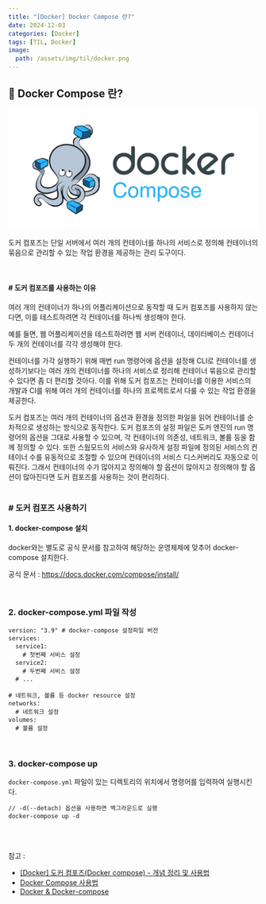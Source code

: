 ```yaml
---
title: "[Docker] Docker Compose 란?"
date: 2024-12-03
categories: [Docker]
tags: [TIL, Docker]
image:
  path: /assets/img/til/docker.png
---
```


## 📍 Docker Compose 란?

![img](/assets/img/til/docker_compose.jpg)

도커 컴포즈는 단일 서버에서 여러 개의 컨테이너를 하나의 서비스로 정의해 컨테이너의 묶음으로 관리할 수 있는 작업 환경을 제공하는 관리 도구이다.

<br />

#### # 도커 컴포즈를 사용하는 이유

여러 개의 컨테이너가 하나의 어플리케이션으로 동작할 때 도커 컴포즈를 사용하지 않는다면, 이를 테스트하려면 각 컨테이너를 하나씩 생성해야 한다. 

예를 들면, 웹 어플리케이션을 테스트하려면 웹 서버 컨테이너, 데이터베이스 컨테이너 두 개의 컨테이너를 각각 생성해야 한다.

컨테이너를 가각 실행하기 위해 매번 run 명령어에 옵션을 설정해 CLI로 컨테이너를 생성하기보다는 여러 개의 컨테이너를 하나의 서비스로 정리해 컨테이너 묶음으로 관리할 수 있다면 좀 더 편리할 것아다. 이를 위해 도커 컴포즈는 컨테이너를 이용한 서비스의 개발과 CI를 위해 여러 개의 컨테이너를 하나의 프로젝트로서 다룰 수 있는 작업 환경을 제공한다.

도커 컴포즈는 여러 개의 컨테이너의 옵션과 환경을 정의한 파일을 읽어 컨테이너를 순차적으로 생성하는 방식으로 동작한다. 도커 컴포즈의 설정 파일은 도커 엔진의 run 명령어의 옵션을 그대로 사용할 수 있으며, 각 컨테이너의 의존성, 네트워크, 볼륨 등을 함께 정의할 수 있다. 또한 스웜모드의 서비스와 유사하게 설정 파일에 정의된 서비스의 컨테이너 수를 유동적으로 조절할 수 있으며 컨테이너의 서비스 디스커버리도 자동으로 이뤄진다. 그래서 컨테이너의 수가 많아지고 정의해야 할 옵션이 많아지고 정의해야 할 옵션이 많아진다면 도커 컴포즈를 사용하는 것이 편리하다.
<br /><br />

### # 도커 컴포즈 사용하기

#### 1. docker-compose 설치

docker와는 별도로 공식 문서를 참고하여 해당하는 운영체제에 맞추어 docker-compose 설치한다.

공식 문서 : https://docs.docker.com/compose/install/

<br />

### 2. docker-compose.yml 파일 작성

```
version: "3.9" # docker-compose 설정파일 버전
services:
  service1:
    # 첫번째 서비스 설정
  service2:
    # 두번째 서비스 설정
  # ...

# 네트워크, 볼륨 등 docker resource 설정 
networks:
  # 네트워크 설정
volumes:
  # 볼륨 설정
```

<br />

### 3. docker-compose up
`docker-compose.yml` 파일이 있는 디렉토리의 위치에서 명령어를 입력하여 실행시킨다.

```
// -d(--detach) 옵션을 사용하면 백그라운드로 실행
docker-compose up -d   
```

<br /><br />

참고 : 
- [[Docker] 도커 컴포즈(Docker compose) - 개념 정리 및 사용법](https://seosh817.tistory.com/387)
- [Docker Compose 사용법](https://byungwoo.oopy.io/2758a690-6ec7-42d0-ae41-5ebc75f4e57a)
- [Docker & Docker-compose](https://velog.io/@duckbill/Docker-Docker-compose)


